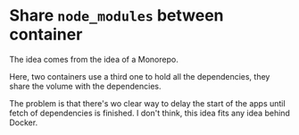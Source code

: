 # Share `node_modules` between container 

The idea comes from the idea of a Monorepo.

Here, two containers use a third one to hold all the dependencies, they share the volume with the dependencies.

The problem is that there's wo clear way to delay the start of the apps until fetch of dependencies is finished. I don't think, this idea fits any idea behind Docker.